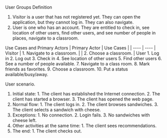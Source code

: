 User Groups Definition
1.	Visitor is a user that has not registered yet. They can open the application, but they cannot log in. They can also navigate.
2.	User is one who has an account. They are entitled to check in, see location of other users, find other users, and see number of people in places, navigate to a classroom.

Use Cases and Primary Actors
| Primary Actor	| Use Cases |
| ---- | ---- |
Visitor	 | 1.	Navigate to a classroom. |
 | 2.	Choose a classroom. |
User	1.	Log in
2.	Log out
3.	Check in
4.	See location of other users
5.	Find other users
6.	See a number of people available.
7.	Navigate to a class room.
8.	Mark friends as favorites.
9.	Choose a classroom.
10.	Put a status available/busy/away.




User scenario.
1. Initial state:
        1. The client has established the Internet connection.
        2. The client has started a browser.
        3. The client has opened the web page.
2. Normal flow:
        1. The client logs in.
        2. The client browses sandwiches.
        3. The client selects a sandwich with cheese.
3. Exceptions:
        1. No connection.
        2. Login fails.
        3. No sandwiches with cheese left.
4. Other activities at the same time:
        1. The client sees recommendations.
5. The end:
        1. The client checks out.
